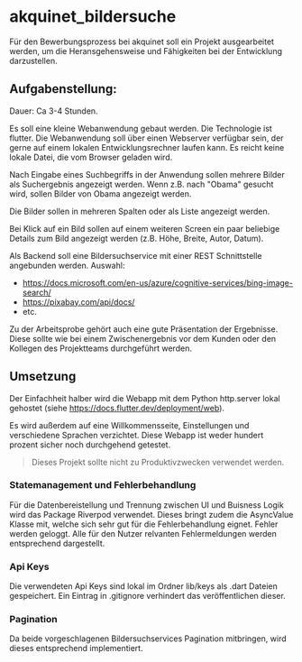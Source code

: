 # akquinet_bildersuche

Für den Bewerbungsprozess bei akquinet soll ein Projekt ausgearbeitet werden, um die Heransgehensweise und Fähigkeiten bei der Entwicklung darzustellen.

## Aufgabenstellung:
Dauer: Ca 3-4 Stunden.

Es soll eine kleine Webanwendung gebaut werden. Die Technologie ist flutter. Die Webanwendung soll über einen Webserver verfügbar sein, der gerne auf einem lokalen Entwicklungsrechner laufen kann. Es reicht keine lokale Datei, die vom Browser geladen wird.

Nach Eingabe eines Suchbegriffs in der Anwendung sollen mehrere Bilder als Suchergebnis angezeigt werden. Wenn z.B. nach "Obama" gesucht wird, sollen Bilder von Obama angezeigt werden.

Die Bilder sollen in mehreren Spalten oder als Liste angezeigt werden.

Bei Klick auf ein Bild sollen auf einem weiteren Screen ein paar beliebige Details zum Bild angezeigt werden (z.B. Höhe, Breite, Autor, Datum).

Als Backend soll eine Bildersuchservice mit einer REST Schnittstelle angebunden werden. Auswahl:
- https://docs.microsoft.com/en-us/azure/cognitive-services/bing-image-search/
- https://pixabay.com/api/docs/
- etc.

Zu der Arbeitsprobe gehört auch eine gute Präsentation der Ergebnisse. Diese sollte wie bei einem Zwischenergebnis vor dem Kunden oder den Kollegen des Projektteams durchgeführt werden.

## Umsetzung
Der Einfachheit halber wird die Webapp mit dem Python http.server lokal gehostet (siehe https://docs.flutter.dev/deployment/web).

Es wird außerdem auf eine Willkommensseite, Einstellungen und verschiedene Sprachen verzichtet. Diese Webapp ist weder hundert prozent sicher noch durchgehend getestet.

> Dieses Projekt sollte nicht zu Produktivzwecken verwendet werden.

### Statemanagement und Fehlerbehandlung
Für die Datenbereistellung und Trennung zwischen UI und Buisness Logik wird das Package Riverpod verwendet. Dieses bringt zudem die AsyncValue Klasse mit, welche sich sehr gut für die Fehlerbehandlung eignet. Fehler werden geloggt. Alle für den Nutzer relvanten Fehlermeldungen werden entsprechend dargestellt.

### Api Keys
Die verwendeten Api Keys sind lokal im Ordner lib/keys als .dart Dateien gespeichert. Ein Eintrag in .gitignore verhindert das veröffentlichen dieser. 

### Pagination
Da beide vorgeschlagenen Bildersuchservices Pagination mitbringen, wird dieses entsprechend implementiert.
